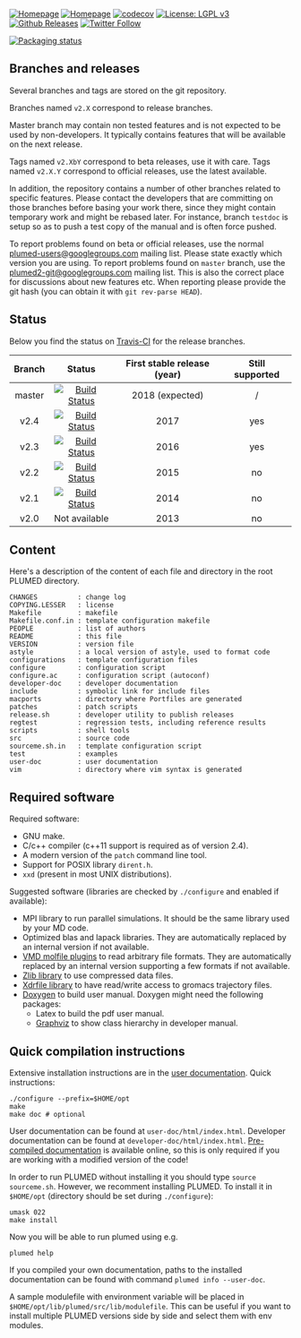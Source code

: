 [![Homepage](https://img.shields.io/badge/Home-plumed.org-green.svg)](http://www.plumed.org)
[![Homepage](https://img.shields.io/badge/Google_group-plumed--users-green.svg)](http://groups.google.com/forum/#!forum/plumed-users)
[![codecov](https://codecov.io/gh/plumed/plumed2/branch/master/graph/badge.svg)](https://codecov.io/gh/plumed/plumed2)
[![License: LGPL v3](https://img.shields.io/badge/License-LGPL%20v3-blue.svg)](http://www.gnu.org/licenses/lgpl-3.0)
[![Github Releases](https://img.shields.io/github/release/plumed/plumed2.svg)](https://github.com/plumed/plumed2/releases)
[![Twitter Follow](https://img.shields.io/twitter/follow/plumed_org.svg?style=social&label=Follow)](https://twitter.com/plumed_org)

[![Packaging status](https://repology.org/badge/vertical-allrepos/plumed.svg)](https://repology.org/metapackage/plumed)

Branches and releases
---------------------

Several branches and tags are stored on the git repository.

Branches named `v2.X` correspond to release branches.

Master branch may contain non tested features and is not expected to be used by non-developers.
It typically contains features that will be available on the next release.

Tags named `v2.XbY` correspond to beta releases, use it with care.
Tags named `v2.X.Y` correspond to official releases, use the latest available.

In addition, the repository contains a number of other branches related to specific features.
Please contact the developers that are committing on those branches before basing your work
there, since they might contain temporary work and might be rebased later.
For instance, branch `testdoc` is setup so as to push a test copy of the manual
and is often force pushed.

To report problems found on beta or official releases, use the normal
[plumed-users@googlegroups.com](mailto:plumed-users@googlegroups.com)
mailing list. Please state exactly which version you are using.
To report problems found on `master` branch, use the
[plumed2-git@googlegroups.com](plumed2-git@googlegroups.com) mailing list.
This is also the correct place for discussions about new features etc.
When reporting please provide the git hash (you can obtain it with `git rev-parse HEAD`).

Status
------

Below you find the status on [Travis-CI](http://travis-ci.org/plumed/plumed2) for the release branches.

| Branch   |      Status   | First stable release (year) | Still supported |
|:--------:|:-------------:|:--------:|:------:|
| master   | [![Build Status](https://travis-ci.org/plumed/plumed2.svg?branch=master)](https://travis-ci.org/plumed/plumed2) | 2018 (expected) | / |
| v2.4     | [![Build Status](https://travis-ci.org/plumed/plumed2.svg?branch=v2.4)](https://travis-ci.org/plumed/plumed2)   | 2017 | yes |
| v2.3     | [![Build Status](https://travis-ci.org/plumed/plumed2.svg?branch=v2.3)](https://travis-ci.org/plumed/plumed2)   | 2016 | yes |
| v2.2     | [![Build Status](https://travis-ci.org/plumed/plumed2.svg?branch=v2.2)](https://travis-ci.org/plumed/plumed2)   | 2015 |no |
| v2.1     | [![Build Status](https://travis-ci.org/plumed/plumed2.svg?branch=v2.1)](https://travis-ci.org/plumed/plumed2)   | 2014 | no |
| v2.0     | Not available | 2013 | no |

Content
-------

Here's a description of the content of each file and directory in the root PLUMED directory.

    CHANGES          : change log
    COPYING.LESSER   : license
    Makefile         : makefile
    Makefile.conf.in : template configuration makefile
    PEOPLE           : list of authors
    README           : this file
    VERSION          : version file
    astyle           : a local version of astyle, used to format code
    configurations   : template configuration files
    configure        : configuration script
    configure.ac     : configuration script (autoconf)
    developer-doc    : developer documentation
    include          : symbolic link for include files
    macports         : directory where Portfiles are generated
    patches          : patch scripts
    release.sh       : developer utility to publish releases
    regtest          : regression tests, including reference results
    scripts          : shell tools
    src              : source code
    sourceme.sh.in   : template configuration script
    test             : examples
    user-doc         : user documentation
    vim              : directory where vim syntax is generated

Required software
-----------------

Required software:

* GNU make.
* C/c++ compiler (c++11 support is required as of version 2.4).
* A modern version of the `patch` command line tool.
* Support for POSIX library `dirent.h`.
* `xxd` (present in most UNIX distributions).

Suggested software (libraries are checked by `./configure` and enabled if available):

* MPI library to run parallel simulations. It should be the same library used by your MD code.
* Optimized blas and lapack libraries. They are automatically replaced by an internal version if not available.
* [VMD molfile plugins](http://www.ks.uiuc.edu/Research/vmd/plugins) to read arbitrary file formats. They are automatically replaced by an internal version supporting a few formats if not available.
* [Zlib library](http://zlib.net/) to use compressed data files.
* [Xdrfile library](http://www.gromacs.org/Developer_Zone/Programming_Guide/XTC_Library) to have read/write access to gromacs
  trajectory files.
* [Doxygen](http:://www.doxygen.org) to build user manual. Doxygen might need the following packages:
  * Latex to build the pdf user manual.
  * [Graphviz](http://www.graphviz.org) to show class hierarchy in
    developer manual.

Quick compilation instructions
------------------------------

Extensive installation instructions are in the [user documentation](http://www.plumed.org/documentation).
Quick instructions:

    ./configure --prefix=$HOME/opt
    make
    make doc # optional

User documentation can be found at `user-doc/html/index.html`.
Developer documentation can be found at `developer-doc/html/index.html`.
[Pre-compiled documentation](http://www.plumed.org/documentation) is available online, so this is only required
if you are working with a modified version of the code!

In order to run PLUMED without installing it you should type `source sourceme.sh`. However,
we recomment installing PLUMED. 
To install it in `$HOME/opt` (directory should be set during `./configure`):

    umask 022
    make install
    
Now you will be able to run plumed using e.g.

    plumed help

If you compiled your own documentation, paths to the installed documentation can be found with command `plumed info --user-doc`.

A sample modulefile with environment variable will be placed in
`$HOME/opt/lib/plumed/src/lib/modulefile`. This can be useful if you want to
install multiple PLUMED versions side by side and select them with env modules.
